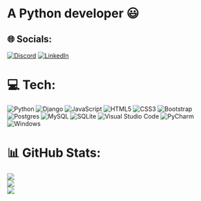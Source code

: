 <h1> A Python developer ‎😃 </h1>


## 🌐 Socials:
[![Discord](https://img.shields.io/badge/Discord-%237289DA.svg?logo=discord&logoColor=white)](https://discord.gg/https://discord.gg/GTQcTTNB)  [![LinkedIn](https://img.shields.io/badge/LinkedIn-%230077B5.svg?logo=linkedin&logoColor=white)](https://linkedin.com/in/euler-motta-076652232)


# 💻 Tech:
![Python](https://img.shields.io/badge/python-3670A0?style=for-the-badge&logo=python&logoColor=ffdd54) 
![Django](https://img.shields.io/badge/django-%23092E20.svg?style=for-the-badge&logo=django&logoColor=white) 
![JavaScript](https://img.shields.io/badge/javascript-%23323330.svg?style=for-the-badge&logo=javascript&logoColor=%23F7DF1E)
![HTML5](https://img.shields.io/badge/html5-%23E34F26.svg?style=for-the-badge&logo=html5&logoColor=white)
![CSS3](https://img.shields.io/badge/css3-%231572B6.svg?style=for-the-badge&logo=css3&logoColor=white)
![Bootstrap](https://img.shields.io/badge/bootstrap-%238511FA.svg?style=for-the-badge&logo=bootstrap&logoColor=white) 
![Postgres](https://img.shields.io/badge/postgres-%23316192.svg?style=for-the-badge&logo=postgresql&logoColor=white) 
![MySQL](https://img.shields.io/badge/mysql-%2300f.svg?style=for-the-badge&logo=mysql&logoColor=white) 
![SQLite](https://img.shields.io/badge/sqlite-%2307405e.svg?style=for-the-badge&logo=sqlite&logoColor=white) 
![Visual Studio Code](https://img.shields.io/badge/Visual%20Studio%20Code-0078d7.svg?style=for-the-badge&logo=visual-studio-code&logoColor=white)
![PyCharm](https://img.shields.io/badge/pycharm-143?style=for-the-badge&logo=pycharm&logoColor=black&color=black&labelColor=green) 
![Windows](https://img.shields.io/badge/Windows-0078D6?style=for-the-badge&logo=windows&logoColor=white)


# 📊 GitHub Stats:
![](https://github-readme-stats.vercel.app/api?username=eulerBM&theme=highcontrast&hide_border=false&include_all_commits=false&count_private=true)<br/>
![](https://github-readme-streak-stats.herokuapp.com/?user=eulerBM&theme=highcontrast&hide_border=false)<br/>
![](https://github-readme-stats.vercel.app/api/top-langs/?username=eulerBM&theme=highcontrast&hide_border=false&include_all_commits=false&count_private=true&layout=compact)





